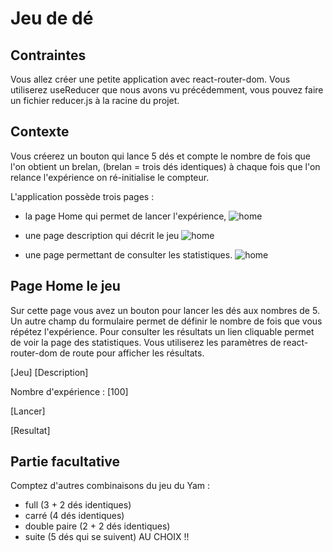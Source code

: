 # Jeu de dé

## Contraintes

Vous allez créer une petite application avec react-router-dom. Vous utiliserez useReducer que nous avons vu précédemment, vous pouvez faire un fichier reducer.js à la racine du projet.

## Contexte

Vous créerez un bouton qui lance 5 dés et compte le nombre de fois que l'on obtient un brelan, (brelan =  trois dés identiques) à chaque fois que l'on relance l'expérience on ré-initialise le compteur.

L'application possède trois pages : 

- la page Home qui permet de lancer l'expérience, 
![home](https://media.discordapp.net/attachments/905848035538518077/1113392690437042176/image.png?width=1458&height=678)

- une page description qui décrit le jeu 
![home](https://media.discordapp.net/attachments/905848035538518077/1113392740965822565/image.png?width=1458&height=738)

- une page permettant de consulter les statistiques.
![home](https://media.discordapp.net/attachments/905848035538518077/1113392790030786622/image.png?width=1458&height=680)


## Page Home le jeu

Sur cette page vous avez un bouton pour lancer les dés aux nombres de 5. Un autre champ du formulaire permet de définir le nombre de fois que vous répétez l'expérience. Pour consulter les résultats un lien cliquable permet de voir la page des statistiques. Vous utiliserez les paramètres de react-router-dom de route pour afficher les résultats.


[Jeu] [Description]

Nombre d'expérience : [100]

[Lancer]

[Resultat] 


## Partie facultative

Comptez d'autres combinaisons du jeu du Yam : 
- full (3 + 2 dés identiques)
- carré (4 dés identiques)
- double paire (2 + 2 dés identiques)
- suite (5 dés qui se suivent)
AU CHOIX !!